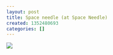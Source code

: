 ```yaml
---
layout: post
title: Space needle (at Space Needle)
created: 1352480693
categories: []
---
```

<img src="http://24.media.tumblr.com/tumblr_md8cs6U0Dr1rsr8w3o1_500.jpg"/><br/><br/>
